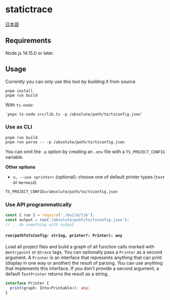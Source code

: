 # statictrace

[日本語](README.JP.md)

## Requirements

Node.js 14.15.0 or later.

## Usage

Currently you can only use this tool by building it from source.

```
pnpm install
pnpm run build
```

With `ts-node`:

```
`pnpx ts-node src/lib.ts -p /absolute/path/to/tsconfig.json`
```

### Use as CLI

```
pnpm run build
pnpm run parse -- -p /absolute/path/to/tsconfig.json
```

You can omit the `-p` option by creating an `.env` file with a `TS_PROJECT_CONFIG` variable.

**Other options**

- `u, --use <printer>` (optional): choose one of default printer types (`text` or `mermaid`).

```
TS_PROJECT_CONFIG=/absolute/path/to/tsconfig.json
```

### Use API programmatically

```js
const { run } = require('./build/lib');
const output = run('/absolute/path/to/tsconfig.json');
// ...do something with output
```

#### `run(pathToTsConfig: string, printer?: Printer): any`

Load all project files and build a graph of all function calls marked with `@entrypoint` or `@trace` tags. You can optionally pass a `Printer` as a second argument. A `Printer` is an interface that represents anything that can print (display in one way or another) the result of parsing. You can use anything that implements this interface. If you don't provide a second argument, a default `TextPrinter` returns the result as a string.

```ts
interface Printer {
  print(graph: Into<Printable>): any;
}
```
